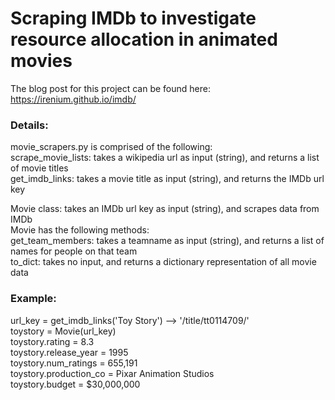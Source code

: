 # Scraping IMDb to investigate resource allocation in animated movies

The blog post for this project can be found here: https://irenium.github.io/imdb/

### Details:

   movie_scrapers.py is comprised of the following:  
     scrape_movie_lists: takes a wikipedia url as input (string), and returns a list of movie titles  
     get_imdb_links: takes a movie title as input (string), and returns the IMDb url key  
  
   Movie class: takes an IMDb url key as input (string), and scrapes data from IMDb  
     Movie has the following methods:  
     get_team_members: takes a teamname as input (string), and returns a list of names for people on that team  
     to_dict: takes no input, and returns a dictionary representation of all movie data  
    
### Example:
   url_key = get_imdb_links('Toy Story')  -->  '/title/tt0114709/'  
   toystory = Movie(url_key)  
   toystory.rating = 8.3  
   toystory.release_year = 1995  
   toystory.num_ratings = 655,191  
   toystory.production_co = Pixar Animation Studios  
   toystory.budget = $30,000,000  
  
